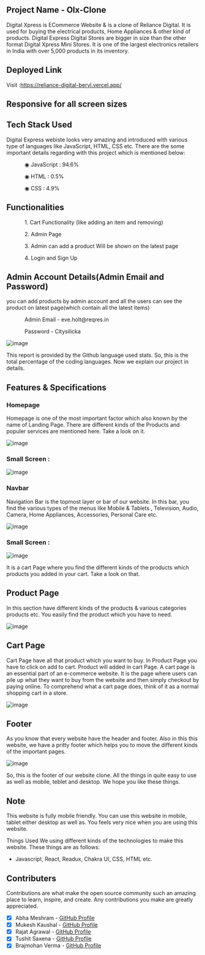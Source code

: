 ## Project Name - Olx-Clone

Digital Xpress is ECommerce Website & is a clone of Reliance Digital. It is used for buying the electrical products, Home Appliances & other kind of products. Digital Express Digital Stores are bigger in size than the other format Digital Xpress Mini Stores. It is one of the largest electronics retailers in India with over 5,000 products in its inventory.

## Deployed Link

Visit :https://reliance-digital-beryl.vercel.app/

## Responsive for all screen sizes

## Tech Stack Used

Digital Express webiste looks very amazing and introduced with various type of languages like JavaScript, HTML, CSS etc. There are the some important details regarding with this project which is mentioned below:

<ul dir="auto">
 <ol dir="auto">◉ JavaScript : 94.6%</ol>
 <ol dir="auto">◉ HTML : 0.5%</ol>
 <ol dir="auto">◉ CSS : 4.9%</ol>
 </ul>
 
 ## Functionalities
 
 <ul dir="auto">
 
 <ol dir="auto">1. Cart Functionality (like adding an item and removing) </ol>
 <ol dir="auto">2. Admin Page</ol>
 <ol dir="auto">3. Admin can add a product Will be shown on the latest page </ol>
 <ol dir="auto">4. Login and Sign Up </ol>
 </ul>
 
 ## Admin Account Details(Admin Email and Password)
 
 <p>you can add products by admin account and all the users can see the product on latest page(which contain all the latest items)</p>
 
  <ul dir="auto">
 
 <ol dir="auto">Admin Email - eve.holt@reqres.in </ol>
 <ol dir="auto">Password - Citysilicka</ol>
 
 </ul>
 
 ![image](https://user-images.githubusercontent.com/97522154/214007653-2b25072e-ae3d-46c8-81b3-446c0407f1a2.png)

This report is provided by the Github language used stats. So, this is the total percentage of the coding languages. Now we explain our project in details.

## Features & Specifications

### Homepage

Homepage is one of the most important factor which also known by the name of Landing Page. There are different kinds of the Products and populer services are mentioned here. Take a look on it.

![image](https://user-images.githubusercontent.com/97522154/214004365-b4201ea2-9842-4460-8a15-471a41b2d02e.png)

### Small Screen : 

![image](https://user-images.githubusercontent.com/97522154/214005203-af365563-09d6-4ddb-9b95-dc38fb1d7892.png)


### Navbar

Navigation Bar is the topmost layer or bar of our website. In this bar, you find the various types of the menus like Mobile & Tablets , Television, Audio, Camera, Home Appliances, Accessories, Personal Care etc.

![image](https://user-images.githubusercontent.com/97522154/214004921-ac555b3a-248a-41b5-8b55-7d8ab017e9bc.png)

### Small Screen : 

![image](https://user-images.githubusercontent.com/97522154/214005398-f128c69b-cced-40d0-8c2a-6aed5330035d.png)

It is a cart Page where you find the different kinds of the products which products you added in your cart. Take a look on that.

## Product Page

In this section have different kinds of the products & various categories products etc. You easily find the product which you have to need.

![image](https://user-images.githubusercontent.com/97522154/214007279-0ec6c82c-4548-490a-bfdb-77e74ba2e52d.png)

## Cart Page 

Cart Page have all that product which you want to buy. In Product Page you have to click on add to cart. Product will added in cart Page. A cart page is an essential part of an e-commerce website. It is the page where users can pile up what they want to buy from the website and then simply checkout by paying online. To comprehend what a cart page does, think of it as a normal shopping cart in a store.

![image](https://user-images.githubusercontent.com/97522154/214007996-64f8eae6-f463-4119-8521-689233c54d16.png)

## Footer

As you know that every website have the header and footer. Also in this this website, we have a pritty footer which helps you to move the different kinds of the important pages.

![image](https://user-images.githubusercontent.com/97522154/214005797-8628bda3-89fc-4c73-8bfd-c9afef3a8664.png)

So, this is the footer of our website clone. All the things in quite easy to use as well as mobile, teblet and desktop. We hope you like these things.

## Note

This website is fully mobile friendly. You can use this website in mobile, tablet either desktop as well as. You feels very nice when you are using this website.

Things Used
We using different kinds of the technologies to make this website. These things are as follows:

- Javascript, React, Readux, Chakra UI, CSS, HTML etc.

## Contributers

 Contributions are what make the open source community such an amazing place to learn, inspire, and create. Any contributions you make are greatly appreciated.

- [x] Abha Meshram - [GitHub Profile](https://github.com/abha2510)
- [x] Mukesh Kaushal - [GitHub Profile](https://github.com/imukeshkaushal) 
- [x] Rajat Agrawal - [GitHub Profile](https://github.com/agrawalrajat310)
- [x] Tushit Saxena - [GitHub Profile](https://github.com/tushit99)
- [x] Brajmohan Verma - [GitHub Profile](https://github.com/vermabraj)
